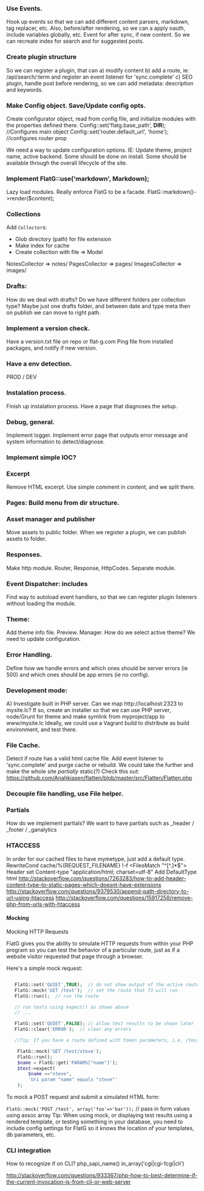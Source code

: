 ### Use Events.
Hook up events so that we can add different content parsers, markdown, 
tag replacer, etc.
Also, before/after rendering, so we can a apply oauth, include variables
globally, etc.
Event for after sync, if new content. So we can recreate index for search
and for suggested posts.

### Create plugin structure
So we can register a plugin, that can 
a) modify content
b) add a route, ie: /api/search/:term
   and register an event listener for 'sync.complete'
c) SEO plugin, handle post before rendering, so we can
   add metadata: description and keywords.


### Make Config object. Save/Update config opts.
Create configurator object, read from config file, and
initialize modules with the properties defined there.
Config::set('flatg.base_path', __DIR__); //Configures main object
Config::set('router.default_url', 'home'); //configures router prop

We need a way to update configuration options. IE: Update
theme, project name, active backend. Some should be 
done on install. Some should be available through 
the overall lifecycle of the site.   

### Implement FlatG::use('markdown', Markdown);
Lazy load modules. Really enforce FlatG to be a facade.
FlatG::markdown()->render($content);

### Collections
Add `Collector`s:
- Glob directory (path) for file extension
- Make index for cache
- Create collection with file => Model

NotesCollector => notes/
PagesCollector => pages/
ImagesCollector => images/

### Drafts:
How do we deal with drafts?
Do we have different folders per collection type?
Maybe just one drafts folder, and between date and type 
meta then on publish we can move to right path.

### Implement a version check.
Have a version.txt file on repo or flat-g.com
Ping file from installed packages, and notify if new version.

### Have a env detection. 
PROD / DEV

### Instalation process.
Finish up instalation process. Have a page that diagnoses the setup.

### Debug, general.
Implement logger. Implement error page that outputs error message and
system information to detect/diagnose.

### Implement simple IOC?

### Excerpt
Remove HTML excerpt. Use simple <!-- more --> comment
in content, and we split there.

### Pages: Build menu from dir structure. 

### Asset manager and publisher
Move assets to public folder. When we register a plugin,
we can publish assets to folder.

### Responses.
Make http module. Router, Response, HttpCodes.
Separate module.

### Event Dispatcher: includes
Find way to autoload event handlers, so that we can register
plugin listeners without loading the module.

### Theme:
Add theme info file. Preview. Manager. How do we 
select active theme? We need to update configuration.

### Error Handling. 
Define how we handle errors and which ones should be 
server errors (ie 500) and which ones should be app errors (ie no config).

### Development mode:
A) Investigate built in PHP server. Can we map
http://localhost:2323 to mysite.lc?
If so, create an installer so that we can use
PHP server, node/Grunt for theme and make symlink
from myproject/app to www/mysite.lc
Ideally, we could use a Vagrant build to distribute
as build environment, and test there.

### File Cache.
Detect if route has a valid html cache file.
Add event listener to 'sync.complete' and purge
cache or rebuild.
We could take the further and make the whole site
_partially_ static(?)
Check this out:
https://github.com/Anahkiasen/flatten/blob/master/src/Flatten/Flatten.php

### Decouple file handling, use File helper.

### Partials
How do we implement partials? We want to have partials
such as _header / _footer / _ganalytics

### HTACCESS
In order for our cached files to have mymetype, just add a default
type.
RewriteCond cache/%{REQUEST_FILENAME} !-f
<FilesMatch "^[^\.]*$"> 
	Header set Content-type "application/html; charset=utf-8" 
</FilesMatch>
Add DefaultType html
http://stackoverflow.com/questions/7263283/how-to-add-header-content-type-to-static-pages-which-doesnt-have-extensions
http://stackoverflow.com/questions/9379530/append-path-directory-to-url-using-htaccess
http://stackoverflow.com/questions/15917258/remove-php-from-urls-with-htaccess


#### Mocking
Mocking HTTP Requests

FlatG gives you the ability to simulate HTTP requests from within your PHP program so you can test the behavior of a particular route, just as if a website visitor requested that page through a browser.

Here's a simple mock request:

```php

   FlatG::set('QUIET',TRUE);  // do not show output of the active route
   FlatG::mock('GET /test');  // set the route that f3 will run
   FlatG::run();  // run the route

   // run tests using expect() as shown above
   // ...

   FlatG::set('QUIET',FALSE); // allow test results to be shown later
   FlatG::clear('ERROR');  // clear any errors

   //Tip: If you have a route defined with token parameters, i.e. /test/@name, you can test that route by setting a value for the token in the mock command, and access that value during testing from FlatG's PARAMS assoc array

    FlatG::mock('GET /test/steve');
    FlatG::run();
    $name = FlatG::get('PARAMS["name"]');
    $test->expect(
        $name =="steve",
        'Uri param "name" equals "steve"'
    );
```
To mock a POST request and submit a simulated HTML form:

`FlatG::mock('POST /test', array('foo'=>'bar'));` // pass in form values using assoc array
Tip: When using mock, or displaying test results using a rendered template, or testing something in your database, you need to include config settings for FlatG so it knows the location of your templates, db parameters, etc.


### CLI integration
How to recognize if on CLI?
php_sapi_name() in_array('cgi|cgi-fcgi|cli')


http://stackoverflow.com/questions/933367/php-how-to-best-determine-if-the-current-invocation-is-from-cli-or-web-server
